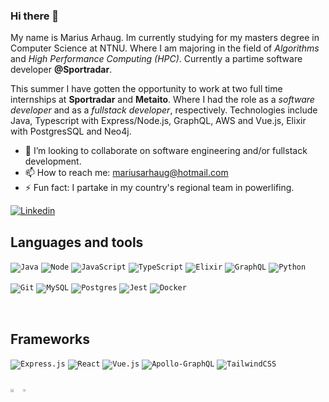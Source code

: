 ### Hi there 👋
My name is Marius Arhaug. Im currently studying for my masters degree in Computer Science at NTNU. Where I am majoring in the field of _Algorithms_ and _High Performance Computing (HPC)_. Currently a partime software developer **@Sportradar**. 

This summer I have gotten the opportunity to work at two full time internships at **Sportradar** and **Metaito**. Where I had the role as a _software developer_ and as a _fullstack developer_, respectively. Technologies include Java, Typescript with Express/Node.js, GraphQL, AWS and Vue.js, Elixir with PostgresSQL and Neo4j. 

- 👯 I’m looking to collaborate on software engineering and/or fullstack development.
- 📫 How to reach me: mariusarhaug@hotmail.com
- ⚡ Fun fact: I partake in my country's regional team in powerlifing. 

<a href="https://www.linkedin.com/in/marius-arhaug-9606321a8/">![Linkedin](https://img.shields.io/badge/linkedin-%231E77B5.svg?&style=for-the-badge&logo=linkedin&logoColor=white)</a>

Languages and tools
---------------------
<code><img alt="Java" src="https://img.shields.io/badge/java-%23ED8B00.svg?style=for-the-badge&logo=java&logoColor=white"/></code>
<code><img alt="Node" src="https://img.shields.io/badge/node.js-%2343853D.svg?style=for-the-badge&logo=node-dot-js&logoColor=white"/></code>
<code><img alt="JavaScript" src="https://img.shields.io/badge/JavaScript-F7DF1E?style=for-the-badge&logo=javascript&logoColor=black"></code>
<code><img alt="TypeScript" src="https://img.shields.io/badge/typescript-%23007ACC.svg?style=for-the-badge&logo=typescript&logoColor=white"/></code>
<code><img alt="Elixir" src="https://img.shields.io/badge/elixir-%234B275F.svg?style=for-the-badge&logo=elixir&logoColor=white"/></code>
<code><img alt="GraphQL" src="https://img.shields.io/badge/GraphQl-E10098?style=for-the-badge&logo=graphql&logoColor=white"></code>
<code><img alt="Python" src="https://img.shields.io/badge/Python-3776AB?style=for-the-badge&logo=python&logoColor=white"></code>

<code><img alt="Git" src="https://img.shields.io/badge/Git-F05032?style=for-the-badge&logo=git&logoColor=white"></code>
<code><img alt="MySQL" src="https://img.shields.io/badge/MySQL-00000F?style=for-the-badge&logo=mysql&logoColor=white"></code>
<code><img alt="Postgres" src ="https://img.shields.io/badge/postgres-%23316192.svg?style=for-the-badge&logo=postgresql&logoColor=white"/></code>
<code><img alt="Jest" src="https://img.shields.io/badge/-jest-%23C21325?style=for-the-badge&logo=jest&logoColor=white"/></code>
<code><img alt="Docker" src="https://img.shields.io/badge/docker-%230db7ed.svg?style=for-the-badge&logo=docker&logoColor=white"/></code>

<br />

**Frameworks**
-------------------
<code><img alt="Express.js" src="https://img.shields.io/badge/express.js-%23404d59.svg?style=for-the-badge&logo=express&logoColor=%2361DAFB"/></code>
<code><img alt="React" src="https://img.shields.io/badge/React-20232A?style=for-the-badge&logo=react&logoColor=61DAFB"></code>
<code><img alt="Vue.js" src="https://img.shields.io/badge/vuejs-%2335495e.svg?style=for-the-badge&logo=vue-dot-js&logoColor=%234FC08D"/></code>
<code><img alt="Apollo-GraphQL" src="https://img.shields.io/badge/-ApolloGraphQL-311C87?style=for-the-badge&logo=apollo-graphql"/></code>
<code><img alt="TailwindCSS" src="https://img.shields.io/badge/tailwindcss-%2338B2AC.svg?style=for-the-badge&logo=tailwind-css&logoColor=white"/></code>




<!-- ![Profile views](https://gpvc.arturio.dev/MariusArhaug) -->
<br>
<div style="width: 100%; display: flex">
  <a href="https://github.com/anuraghazra/github-readme-stats">
    <img align="center" width="50%"src="https://github-readme-stats.vercel.app/api?username=MariusArhaug&count_private=true&show_icons=true&theme=dark" />
  </a>
  <a href="https://github.com/anuraghazra/convoychat">
    <img align="center" width="41%" src="https://github-readme-stats.vercel.app/api/top-langs/?username=MariusArhaug&show_icons=true&theme=dark&layout=compact" />
  </a>
</div>
